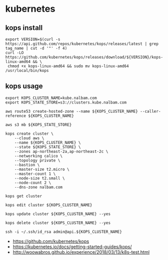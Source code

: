 # kubernetes

## kops install
```
export VERSION=$(curl -s https://api.github.com/repos/kubernetes/kops/releases/latest | grep tag_name | cut -d '"' -f 4)
curl -LO https://github.com/kubernetes/kops/releases/download/${VERSION}/kops-linux-amd64 && \
 chmod +x kops-linux-amd64 && sudo mv kops-linux-amd64 /usr/local/bin/kops
```

## kops usage
```
export KOPS_CLUSTER_NAME=kube.nalbam.com
export KOPS_STATE_STORE=s3://clusters.kube.nalbam.com

aws route53 create-hosted-zone --name ${KOPS_CLUSTER_NAME} --caller-reference ${KOPS_CLUSTER_NAME}

aws s3 mb ${KOPS_STATE_STORE}

kops create cluster \
    --cloud aws \
    --name ${KOPS_CLUSTER_NAME} \
    --state ${KOPS_STATE_STORE} \
    --zones ap-northeast-2a,ap-northeast-2c \
    --networking calico \
    --topology private \
    --bastion \
    --master-size t2.micro \
    --master-count 1 \
    --node-size t2.small \
    --node-count 2 \
    --dns-zone nalbam.com

kops get cluster

kops edit cluster ${KOPS_CLUSTER_NAME}

kops update cluster ${KOPS_CLUSTER_NAME} --yes

kops delete cluster ${KOPS_CLUSTER_NAME} --yes

ssh -i ~/.ssh/id_rsa admin@api.${KOPS_CLUSTER_NAME}
```
 * https://github.com/kubernetes/kops
 * https://kubernetes.io/docs/getting-started-guides/kops/
 * http://woowabros.github.io/experience/2018/03/13/k8s-test.html

